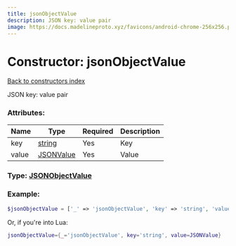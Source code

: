 ```yaml
---
title: jsonObjectValue
description: JSON key: value pair
image: https://docs.madelineproto.xyz/favicons/android-chrome-256x256.png
---
```

# Constructor: jsonObjectValue  
[Back to constructors index](index.md)



JSON key: value pair

### Attributes:

| Name     |    Type       | Required | Description |
|----------|---------------|----------|-------------|
|key|[string](../types/string.md) | Yes|Key|
|value|[JSONValue](../types/JSONValue.md) | Yes|Value|



### Type: [JSONObjectValue](../types/JSONObjectValue.md)


### Example:

```php
$jsonObjectValue = ['_' => 'jsonObjectValue', 'key' => 'string', 'value' => JSONValue];
```  


Or, if you're into Lua:

```lua
jsonObjectValue={_='jsonObjectValue', key='string', value=JSONValue}

```


